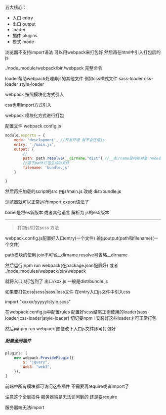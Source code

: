 五大核心：

- 入口 entry
- 出口 output
- loader
- 插件 plugins
- 模式 mode



浏览器不支持import语法 可以用webpack来打包好 然后再在html中引入打包后的js



./node_module/webpack/bin/webpack 完整命令





loader帮助webpack处理非js的其他文件 例如css样式文件 sass-loader css-loader style-loader



webpack 按照模块化方式引入 

css也用import方式引入



webpack 模块化方式进行打包



配置文件 webpack.config.js



```javascript
module.exports = {
    mode: 'development', //开发环境 就不会压缩js
	entry: './main.js',
    output: {
        //
        path: path.resolve(__dirname,"dist") //__dirname是内部对象 node自己赋值了
        //基于path打包生成的文件
        filename: 'bundle.js'
    }

}
```



然后再把加载的script的src 由js/main.js 改成 dist/bundle.js 

浏览器就可以正常运行import export语法了



babel是将es新版本 或者其他语言 解析为 js的es5版本



---

> 打包js/打包scss 方法

webpack.config.js配置好入口entry(一个文件) 输出output(path和filename)(一个文件)

path模块的使用 join不可省\__dirname resolve可省略__dirname



然后运行 npm run webpack(在package.json配置好) 或者 ./node_modules/webpack/bin/webpack



就将入口js打包到了 出口/xxx.js 一般是dist/bundle.js



如果要打包css|scss|sass|less文件 在entry入口js文件中引入css

import “xxxxx/yyyyy/style.scss”

在webpack.config.js中配置rules 配置好scss结尾正则使用的loader(sass-loader|css-loader|style-loader) 切记要npm i 安装好这些loader才可正常打包



然后再npm run webpack 随便改下入口js文件即可打包好



##### 配置全局插件

```javascript
plugins: [
    new webpack.ProvidePlugin({
        $: "jquery",
        Web3: "web3",
    }),
]
```

前端中所有模块都可访问这些插件 不需要再require或者import了

注意这个全局插件 服务器端是无法访问到的 还是要require

服务器端无法import